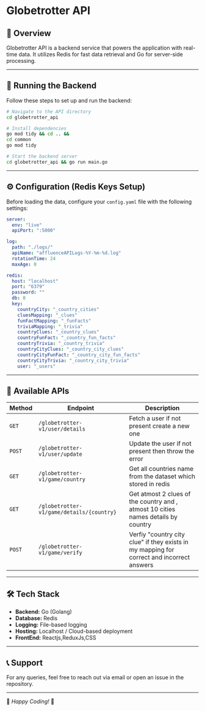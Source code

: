 # Globetrotter API

## 📌 Overview
Globetrotter API is a backend service that powers the application with real-time data. It utilizes Redis for fast data retrieval and Go for server-side processing.

---

## 🚀 Running the Backend

Follow these steps to set up and run the backend:

```sh
# Navigate to the API directory
cd globetrotter_api

# Install dependencies
go mod tidy && cd .. && 
cd common
go mod tidy

# Start the backend server
cd globetrotter_api && go run main.go
```

---

## ⚙️ Configuration (Redis Keys Setup)

Before loading the data, configure your `config.yaml` file with the following settings:

```yaml
server:
  env: "live"
  apiPort: ":5000"

log:
  path: "./logs/"
  apiName: "affluenceAPILogs-%Y-%m-%d.log"
  rotationTime: 24
  maxAge: 0

redis:
  host: "localhost"
  port: "6379"
  password: ""
  db: 0
  key: 
    countryCity: "_country_cities"
    cluesMapping: "_clues"
    funFactMapping: "_funFacts"
    triviaMapping: "_trivia"
    countryClues: "_country_clues"
    countryFunFact: "_country_fun_facts"
    countryTrivia: "_country_trivia"
    countryCityClues: "_country_city_clues"
    countryCityFunFact: "_country_city_fun_facts"
    countryCityTrivia: "_country_city_trivia"
    user: "_users"
```

---

## 📡 Available APIs

| Method | Endpoint | Description |
|--------|---------|-------------|
| `GET`  | `/globetrotter-v1/user/details` | Fetch a user if not present create a new one |
| `POST` | `/globetrotter-v1/user/update` | Update the user if not present then throw the error |
| `GET`  | `/globetrotter-v1/game/country` | Get all countries name from the dataset which stored in redis|
| `GET`  | `/globetrotter-v1/game/details/{country}` | Get atmost 2 clues of the country and , atmost 10 cities names details by country |
| `POST`  | `/globetrotter-v1/game/verify` | Verfiy "country city clue" if they exists in my mapping for correct and incorrect answers |

---

## 🛠 Tech Stack
- **Backend:** Go (Golang)
- **Database:** Redis
- **Logging:** File-based logging
- **Hosting:** Localhost / Cloud-based deployment
- **FrontEnd:** Reactjs,ReduxJs,CSS

---

## 📞 Support
For any queries, feel free to reach out via email or open an issue in the repository.

---

🎯 *Happy Coding!* 🚀
